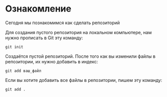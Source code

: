 # Ознакомление
Сегодня мы познакомимся как сделать репозиторий 

Для создания пустого репозитория на локальном компьютере, нам нужно прописать в Git эту команду:
```
git init
```
Создаётся пустой репозиторий. После того как вы изменили файлы в репозитории, их нужно добавить в индекс:
```
git add ваш_файл
```
Если вы хотите добавить все файлы в репозитории, пишем эту команду:
```
git add . 
```
